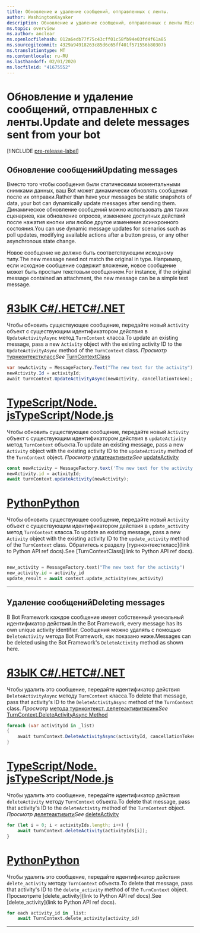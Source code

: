 ```yaml
---
title: Обновление и удаление сообщений, отправленных с ленты.
author: WashingtonKayaker
description: Обновление и удаление сообщений, отправленных с ленты Microsoft Teams
ms.topic: overview
ms.author: anclear
ms.openlocfilehash: 012a6edb77f75c43cff01c58fb94e03fd4f61a85
ms.sourcegitcommit: 4329a94918263c85d6c65ff401f571556b80307b
ms.translationtype: MT
ms.contentlocale: ru-RU
ms.lasthandoff: 02/01/2020
ms.locfileid: "41675552"
---
```

# <a name="update-and-delete-messages-sent-from-your-bot"></a><span data-ttu-id="5226a-103">Обновление и удаление сообщений, отправленных с ленты.</span><span class="sxs-lookup"><span data-stu-id="5226a-103">Update and delete messages sent from your bot</span></span>

[!INCLUDE [pre-release-label](~/includes/v4-to-v3-pointer-bots.md)]

## <a name="updating-messages"></a><span data-ttu-id="5226a-104">Обновление сообщений</span><span class="sxs-lookup"><span data-stu-id="5226a-104">Updating messages</span></span>

<span data-ttu-id="5226a-105">Вместо того чтобы сообщения были статическими моментальными снимками данных, ваш Bot может динамически обновлять сообщения после их отправки.</span><span class="sxs-lookup"><span data-stu-id="5226a-105">Rather than have your messages be static snapshots of data, your bot can dynamically update messages after sending them.</span></span> <span data-ttu-id="5226a-106">Динамическое обновление сообщений можно использовать для таких сценариев, как обновление опросов, изменение доступных действий после нажатия кнопки или любое другое изменение асинхронного состояния.</span><span class="sxs-lookup"><span data-stu-id="5226a-106">You can use dynamic message updates for scenarios such as poll updates, modifying available actions after a button press, or any other asynchronous state change.</span></span>

<span data-ttu-id="5226a-107">Новое сообщение не должно быть соответствующим исходному типу.</span><span class="sxs-lookup"><span data-stu-id="5226a-107">The new message need not match the original in type.</span></span> <span data-ttu-id="5226a-108">Например, если исходное сообщение содержит вложение, новое сообщение может быть простым текстовым сообщением.</span><span class="sxs-lookup"><span data-stu-id="5226a-108">For instance, if the original message contained an attachment, the new message can be a simple text message.</span></span>

# <a name="cnettabdotnet"></a>[<span data-ttu-id="5226a-109">ЯЗЫК C#/.НЕТ</span><span class="sxs-lookup"><span data-stu-id="5226a-109">C#/.NET</span></span>](#tab/dotnet)

<span data-ttu-id="5226a-110">Чтобы обновить существующее сообщение, передайте новый `Activity` объект с существующим идентификатором действия в `UpdateActivityAsync` метод `TurnContext` класса.</span><span class="sxs-lookup"><span data-stu-id="5226a-110">To update an existing message, pass a new `Activity` object with the existing activity ID to the `UpdateActivityAsync` method of the `TurnContext` class.</span></span> <span data-ttu-id="5226a-111">*Просмотр* [турнконтексткласс](/dotnet/api/microsoft.bot.builder.turncontext?view=botbuilder-dotnet-stable)</span><span class="sxs-lookup"><span data-stu-id="5226a-111">*See* [TurnContextClass](/dotnet/api/microsoft.bot.builder.turncontext?view=botbuilder-dotnet-stable)</span></span>

```csharp
var newActivity = MessageFactory.Text("The new text for the activity");
newActivity.Id = activityId;
await turnContext.UpdateActivityAsync(newActivity, cancellationToken);
```

# <a name="typescriptnodejstabtypescript"></a>[<span data-ttu-id="5226a-112">TypeScript/Node. js</span><span class="sxs-lookup"><span data-stu-id="5226a-112">TypeScript/Node.js</span></span>](#tab/typescript)

<span data-ttu-id="5226a-113">Чтобы обновить существующее сообщение, передайте новый `Activity` объект с существующим идентификатором действия в `updateActivity` метод `TurnContext` объекта.</span><span class="sxs-lookup"><span data-stu-id="5226a-113">To update an existing message, pass a new `Activity` object with the existing activity ID to the `updateActivity` method of the `TurnContext` object.</span></span> <span data-ttu-id="5226a-114">*Просмотр* [упдатеактивити](/javascript/api/botbuilder-core/turncontext?view=botbuilder-ts-latest#updateactivity-partial-activity--)</span><span class="sxs-lookup"><span data-stu-id="5226a-114">*See* [updateActivity](/javascript/api/botbuilder-core/turncontext?view=botbuilder-ts-latest#updateactivity-partial-activity--)</span></span>

```typescript
const newActivity = MessageFactory.text('The new text for the activity');
newActivity.id = activityId;
await turnContext.updateActivity(newActivity);
```

# <a name="pythontabpython"></a>[<span data-ttu-id="5226a-115">Python</span><span class="sxs-lookup"><span data-stu-id="5226a-115">Python</span></span>](#tab/python)

<span data-ttu-id="5226a-116">Чтобы обновить существующее сообщение, передайте новый `Activity` объект с существующим идентификатором действия в `update_activity` метод `TurnContext` класса.</span><span class="sxs-lookup"><span data-stu-id="5226a-116">To update an existing message, pass a new `Activity` object with the existing activity ID to the `update_activity` method of the `TurnContext` class.</span></span> <span data-ttu-id="5226a-117">Обратитесь к разделу [турнконтексткласс](link to Python API ref docs).</span><span class="sxs-lookup"><span data-stu-id="5226a-117">See [TurnContextClass](link to Python API ref docs).</span></span>

```python

new_activity = MessageFactory.text("The new text for the activity")
new_activity.id = activity_id
update_result = await context.update_activity(new_activity)

```

---

## <a name="deleting-messages"></a><span data-ttu-id="5226a-118">Удаление сообщений</span><span class="sxs-lookup"><span data-stu-id="5226a-118">Deleting messages</span></span>

<span data-ttu-id="5226a-119">В Bot Framework каждое сообщение имеет собственный уникальный идентификатор действия.</span><span class="sxs-lookup"><span data-stu-id="5226a-119">In the Bot Framework, every message has its own unique activity identifier.</span></span>
<span data-ttu-id="5226a-120">Сообщения можно удалять с помощью `DeleteActivity` метода Bot Framework, как показано ниже.</span><span class="sxs-lookup"><span data-stu-id="5226a-120">Messages can be deleted using the Bot Framework's `DeleteActivity` method as shown here.</span></span>

# <a name="cnettabdotnet"></a>[<span data-ttu-id="5226a-121">ЯЗЫК C#/.НЕТ</span><span class="sxs-lookup"><span data-stu-id="5226a-121">C#/.NET</span></span>](#tab/dotnet)

<span data-ttu-id="5226a-122">Чтобы удалить это сообщение, передайте идентификатор действия `DeleteActivityAsync` методу `TurnContext` класса.</span><span class="sxs-lookup"><span data-stu-id="5226a-122">To delete that message, pass that activity's ID to the `DeleteActivityAsync` method of the `TurnContext` class.</span></span> <span data-ttu-id="5226a-123">*Просмотр* [метода турнконтекст. делетеактивитясинк](/dotnet/api/microsoft.bot.builder.turncontext.deleteactivityasync?view=botbuilder-dotnet-stable)</span><span class="sxs-lookup"><span data-stu-id="5226a-123">*See* [TurnContext.DeleteActivityAsync Method](/dotnet/api/microsoft.bot.builder.turncontext.deleteactivityasync?view=botbuilder-dotnet-stable)</span></span>

```csharp
foreach (var activityId in _list)
{
    await turnContext.DeleteActivityAsync(activityId, cancellationToken);
}
```

# <a name="typescriptnodejstabtypescript"></a>[<span data-ttu-id="5226a-124">TypeScript/Node. js</span><span class="sxs-lookup"><span data-stu-id="5226a-124">TypeScript/Node.js</span></span>](#tab/typescript)

<span data-ttu-id="5226a-125">Чтобы удалить это сообщение, передайте идентификатор действия `deleteActivity` методу `TurnContext` объекта.</span><span class="sxs-lookup"><span data-stu-id="5226a-125">To delete that message, pass that activity's ID to the `deleteActivity` method of the `TurnContext` object.</span></span> <span data-ttu-id="5226a-126">*Просмотр* [делетеактивити](/javascript/api/botbuilder-core/turncontext?view=botbuilder-ts-latest#deleteactivity-string---partial-conversationreference--)</span><span class="sxs-lookup"><span data-stu-id="5226a-126">*See* [deleteActivity](/javascript/api/botbuilder-core/turncontext?view=botbuilder-ts-latest#deleteactivity-string---partial-conversationreference--)</span></span>

```typescript
for (let i = 0; i < activityIds.length; i++) {
    await turnContext.deleteActivity(activityIds[i]);
}
```

# <a name="pythontabpython"></a>[<span data-ttu-id="5226a-127">Python</span><span class="sxs-lookup"><span data-stu-id="5226a-127">Python</span></span>](#tab/python)

<span data-ttu-id="5226a-128">Чтобы удалить это сообщение, передайте идентификатор действия `delete_activity` методу `TurnContext` объекта.</span><span class="sxs-lookup"><span data-stu-id="5226a-128">To delete that message, pass that activity's ID to the `delete_activity` method of the `TurnContext` object.</span></span> <span data-ttu-id="5226a-129">Просмотрите [delete_activity](link to Python API ref docs).</span><span class="sxs-lookup"><span data-stu-id="5226a-129">See [delete_activity](link to Python API ref docs).</span></span>

```python
for each activity_id in _list:
    await TurnContext.delete_activity(activity_id)
```

---

